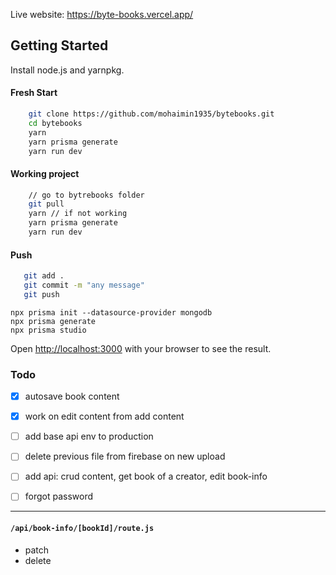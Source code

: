 Live website: https://byte-books.vercel.app/

## Getting Started

Install node.js and yarnpkg.

#### Fresh Start

```bash
    git clone https://github.com/mohaimin1935/bytebooks.git
    cd bytebooks
    yarn
    yarn prisma generate
    yarn run dev
```

#### Working project

```bash
    // go to bytrebooks folder
    git pull
    yarn // if not working
    yarn prisma generate
    yarn run dev
```

#### Push

```bash
   git add .
   git commit -m "any message"
   git push
```

```
npx prisma init --datasource-provider mongodb
npx prisma generate
npx prisma studio
```

Open [http://localhost:3000](http://localhost:3000) with your browser to see the result.

### Todo

- [x] autosave book content
- [x] work on edit content from add content
- [ ] add base api env to production
- [ ] delete previous file from firebase on new upload
- [ ] add api: crud content, get book of a creator, edit book-info

- [ ] forgot password

---

#### `/api/book-info/[bookId]/route.js`

- patch
- delete
